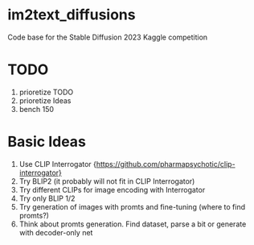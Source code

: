 # im2text_diffusions
Code base for the Stable Diffusion 2023 Kaggle competition

# TODO 

1. prioretize TODO
2. prioretize Ideas 
3. bench 150


# Basic Ideas

1. Use CLIP Interrogator {https://github.com/pharmapsychotic/clip-interrogator}
2. Try BLIP2 (it probably will not fit in CLIP Interrogator)
3. Try different CLIPs for image encoding with Interrogator
4. Try only BLIP 1/2 
5. Try generation of images with promts and fine-tuning (where to find promts?)
6. Think about promts generation. Find dataset, parse a bit or generate with decoder-only net
